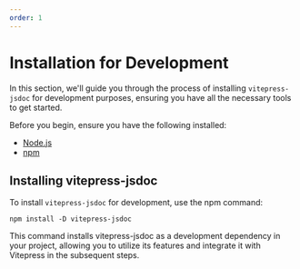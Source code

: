 ```yaml
---
order: 1
---
```


# Installation for Development

In this section, we'll guide you through the process of installing <code>vitepress-jsdoc</code> for development purposes, ensuring you have all the necessary tools to get started.

Before you begin, ensure you have the following installed:
- [Node.js](https://nodejs.org/)
- [npm](https://www.npmjs.com/)

## Installing vitepress-jsdoc

To install `vitepress-jsdoc` for development, use the npm command:

```shell
npm install -D vitepress-jsdoc
```

This command installs vitepress-jsdoc as a development dependency in your project, allowing you to utilize its features and integrate it with Vitepress in the subsequent steps.